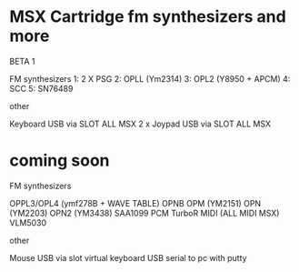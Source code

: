 # MSX Cartridge fm synthesizers and more

BETA 1

FM synthesizers
1: 2 X PSG 
2: OPLL (Ym2314)
3: OPL2 (Y8950 + APCM)
4: SCC
5: SN76489

other

Keyboard USB via SLOT ALL MSX
2 x Joypad USB via SLOT ALL MSX

# coming soon

FM synthesizers

OPPL3/OPL4 (ymf278B + WAVE TABLE)
OPNB
OPM  (YM2151)
OPN  (YM2203) 
OPN2 (YM3438)
SAA1099
PCM TurboR
MIDI (ALL MIDI MSX)
VLM5030

other

Mouse USB via slot
virtual keyboard USB serial to pc with putty



 
